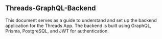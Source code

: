## Threads-GraphQL-Backend
This document serves as a guide to understand and set up the backend application for the Threads App. The backend is built using GraphQL, Prisma, PostgreSQL, and JWT for authentication.
